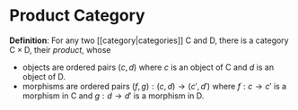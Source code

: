 # Product Category
**Definition**: For any two [[category|categories]] $\mathsf{C}$ and $\mathsf{D}$, there is a category $\mathsf{C} \times \mathsf{D}$, their *product*, whose
- objects are ordered pairs $(c, d)$ where $c$ is an object of $\mathsf{C}$ and $d$ is an object of $\mathsf{D}$.
- morphisms are ordered pairs $(f, g): (c, d) \to (c', d')$ where $f: c \to c'$ is a morphism in $\mathsf{C}$ and $g: d \to d'$ is a morphism in $\mathsf{D}$.